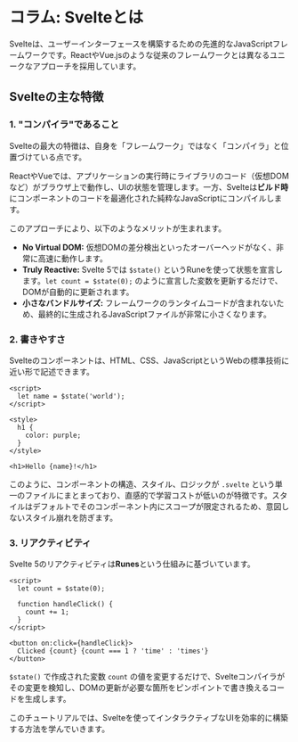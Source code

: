 # コラム: Svelteとは

Svelteは、ユーザーインターフェースを構築するための先進的なJavaScriptフレームワークです。ReactやVue.jsのような従来のフレームワークとは異なるユニークなアプローチを採用しています。

## Svelteの主な特徴

### 1. "コンパイラ"であること
Svelteの最大の特徴は、自身を「フレームワーク」ではなく「コンパイラ」と位置づけている点です。

ReactやVueでは、アプリケーションの実行時にライブラリのコード（仮想DOMなど）がブラウザ上で動作し、UIの状態を管理します。一方、Svelteは**ビルド時**にコンポーネントのコードを最適化された純粋なJavaScriptにコンパイルします。

このアプローチにより、以下のようなメリットが生まれます。

- **No Virtual DOM:** 仮想DOMの差分検出といったオーバーヘッドがなく、非常に高速に動作します。
- **Truly Reactive:** Svelte 5では `$state()` というRuneを使って状態を宣言します。`let count = $state(0);` のように宣言した変数を更新するだけで、DOMが自動的に更新されます。
- **小さなバンドルサイズ:** フレームワークのランタイムコードが含まれないため、最終的に生成されるJavaScriptファイルが非常に小さくなります。

### 2. 書きやすさ
Svelteのコンポーネントは、HTML、CSS、JavaScriptというWebの標準技術に近い形で記述できます。

```svelte
<script>
  let name = $state('world');
</script>

<style>
  h1 {
    color: purple;
  }
</style>

<h1>Hello {name}!</h1>
```
このように、コンポーネントの構造、スタイル、ロジックが `.svelte` という単一のファイルにまとまっており、直感的で学習コストが低いのが特徴です。スタイルはデフォルトでそのコンポーネント内にスコープが限定されるため、意図しないスタイル崩れを防ぎます。

### 3. リアクティビティ
Svelte 5のリアクティビティは**Runes**という仕組みに基づいています。

```svelte
<script>
  let count = $state(0);

  function handleClick() {
    count += 1;
  }
</script>

<button on:click={handleClick}>
  Clicked {count} {count === 1 ? 'time' : 'times'}
</button>
```
`$state()` で作成された変数 `count` の値を変更するだけで、Svelteコンパイラがその変更を検知し、DOMの更新が必要な箇所をピンポイントで書き換えるコードを生成します。

このチュートリアルでは、Svelteを使ってインタラクティブなUIを効率的に構築する方法を学んでいきます。
